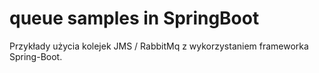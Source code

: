 # queue samples in SpringBoot
Przykłady użycia kolejek JMS / RabbitMq z wykorzystaniem frameworka Spring-Boot.


